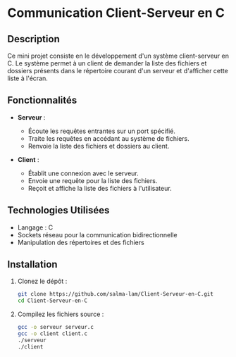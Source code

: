 # Communication Client-Serveur en C

## Description

Ce mini projet consiste en le développement d'un système client-serveur en C. Le système permet à un client de demander la liste des fichiers et dossiers présents dans le répertoire courant d'un serveur et d'afficher cette liste à l'écran.

## Fonctionnalités

- **Serveur** : 
  - Écoute les requêtes entrantes sur un port spécifié.
  - Traite les requêtes en accédant au système de fichiers.
  - Renvoie la liste des fichiers et dossiers au client.

- **Client** : 
  - Établit une connexion avec le serveur.
  - Envoie une requête pour la liste des fichiers.
  - Reçoit et affiche la liste des fichiers à l'utilisateur.

## Technologies Utilisées

- Langage : C
- Sockets réseau pour la communication bidirectionnelle
- Manipulation des répertoires et des fichiers

## Installation

1. Clonez le dépôt :

    ```bash
    git clone https://github.com/salma-lam/Client-Serveur-en-C.git
    cd Client-Serveur-en-C

2. Compilez les fichiers source :
   ```bash
   gcc -o serveur serveur.c
   gcc -o client client.c
   ./serveur
   ./client
